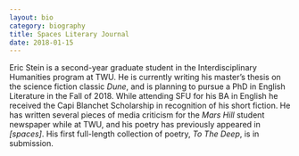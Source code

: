 ```yaml
---
layout: bio
category: biography
title: Spaces Literary Journal
date: 2018-01-15
---
```


Eric Stein is a second-year graduate student in the Interdisciplinary Humanities program at TWU. He is currently writing his master’s thesis on the science fiction classic *Dune*, and is planning to pursue a PhD in English Literature in the Fall of 2018. While attending SFU for his BA in English he received the Capi Blanchet Scholarship in recognition of his short fiction. He has written several pieces of media criticism for the *Mars Hill* student newspaper while at TWU, and his poetry has previously appeared in *[spaces]*. His first full-length collection of poetry, *To The Deep*, is in submission. 
